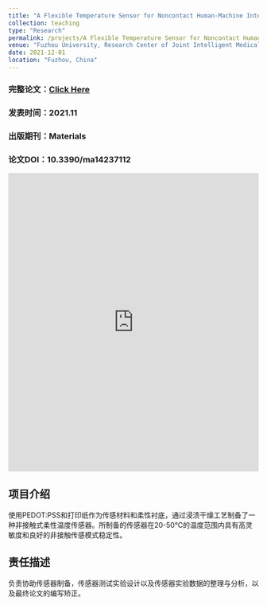 ```yaml
---
title: "A Flexible Temperature Sensor for Noncontact Human-Machine Interaction"
collection: teaching
type: "Research"
permalink: /projects/A Flexible Temperature Sensor for Noncontact Human-Machine Interaction
venue: "Fuzhou University, Research Center of Joint Intelligent Medical Engineering"
date: 2021-12-01
location: "Fuzhou, China"
---
```


### 完整论文：[Click Here](https://www.mdpi.com/1996-1944/14/23/7112)   
### 发表时间：2021.11
### 出版期刊：Materials
### 论文DOI：10.3390/ma14237112

<iframe src="https://docs.google.com/viewer?url=https://github.com/Miracle-Han/Miracle-Han.github.io/raw/master/files/materials-14-07112-v2.pdf&embedded=true" style="width:100%; height:600px;" frameborder="0"></iframe>

<br>

## 项目介绍
使用PEDOT:PSS和打印纸作为传感材料和柔性衬底，通过浸渍干燥工艺制备了一种非接触式柔性温度传感器。所制备的传感器在20-50℃的温度范围内具有高灵敏度和良好的非接触传感模式稳定性。
<br>

## 责任描述
负责协助传感器制备，传感器测试实验设计以及传感器实验数据的整理与分析，以及最终论文的编写矫正。






